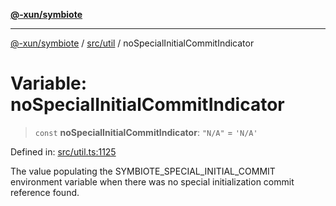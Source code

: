 [**@-xun/symbiote**](../../../README.md)

***

[@-xun/symbiote](../../../README.md) / [src/util](../README.md) / noSpecialInitialCommitIndicator

# Variable: noSpecialInitialCommitIndicator

> `const` **noSpecialInitialCommitIndicator**: `"N/A"` = `'N/A'`

Defined in: [src/util.ts:1125](https://github.com/Xunnamius/symbiote/blob/2376b219bdb1558890876bfc92d0b193f658dcce/src/util.ts#L1125)

The value populating the SYMBIOTE_SPECIAL_INITIAL_COMMIT environment variable
when there was no special initialization commit reference found.

